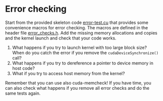 # Error checking

Start from the provided skeleton code [error-test.cu](error-test.cu) that
provides some convenience macros for error checking. The macros are defined
in the header file [error_checks.h](error_checks.h). Add the missing memory allocations
and copies and the kernel launch and check that your code works.

1. What happens if you try to launch kernel with too large block size? When do you
catch the error if you remove the `cudaDeviceSynchronize()` call?
2. What happens if you try to dereference a pointer to device memory in host code?
3. What if you try to access host memory from the kernel?

Remember that you can use also cuda-memcheck! If you have time, you can also
check what happens if you remove all error checks and do the same tests again.

